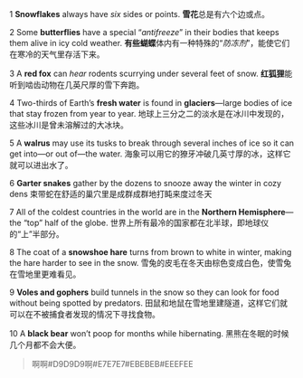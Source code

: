 1 **Snowflakes** always have *six* sides or points.
**雪花**总是有六个边或点。

2 Some **butterflies** have a special “*antifreeze*” in their bodies that keeps them alive in icy cold weather.
**有些蝴蝶**体内有一种特殊的“*防冻剂*”，能使它们在寒冷的天气里存活下来。

3 A **red fox** can *hear* rodents scurrying under several feet of snow.
**红狐狸**能听到啮齿动物在几英尺厚的雪下奔跑。

4 Two-thirds of Earth’s **fresh water** is found in **glaciers**—large bodies of ice that stay frozen from year to year.
地球上三分之二的淡水是在冰川中发现的，这些冰川是曾未溶解过的大冰块。

5 A **walrus** may use its tusks to break through several inches of ice so it can get into—or out of—the water.
海象可以用它的獠牙冲破几英寸厚的冰，这样它就可以进出水了。

6 **Garter snakes** gather by the dozens to snooze away the winter in cozy dens
束带蛇在舒适的巢穴里是成群成群地打盹来度过冬天

7 All of the coldest countries in the world are in the **Northern Hemisphere**—the “top” half of the globe.
世界上所有最冷的国家都在北半球，即地球仪的“上”半部分。

8 The coat of a **snowshoe hare** turns from brown to white in winter, making the hare harder to see in the snow.
雪兔的皮毛在冬天由棕色变成白色，使雪兔在雪地里更难看见。

9 **Voles and gophers** build tunnels in the snow so they can look for food without being spotted by predators.
田鼠和地鼠在雪地里建隧道，这样它们就可以在不被捕食者发现的情况下寻找食物。

10 A **black bear** won’t poop for months while hibernating.
黑熊在冬眠的时候几个月都不会大便。

> 啊啊#D9D9D9啊#E7E7E7#EBEBEB#EEEFEE